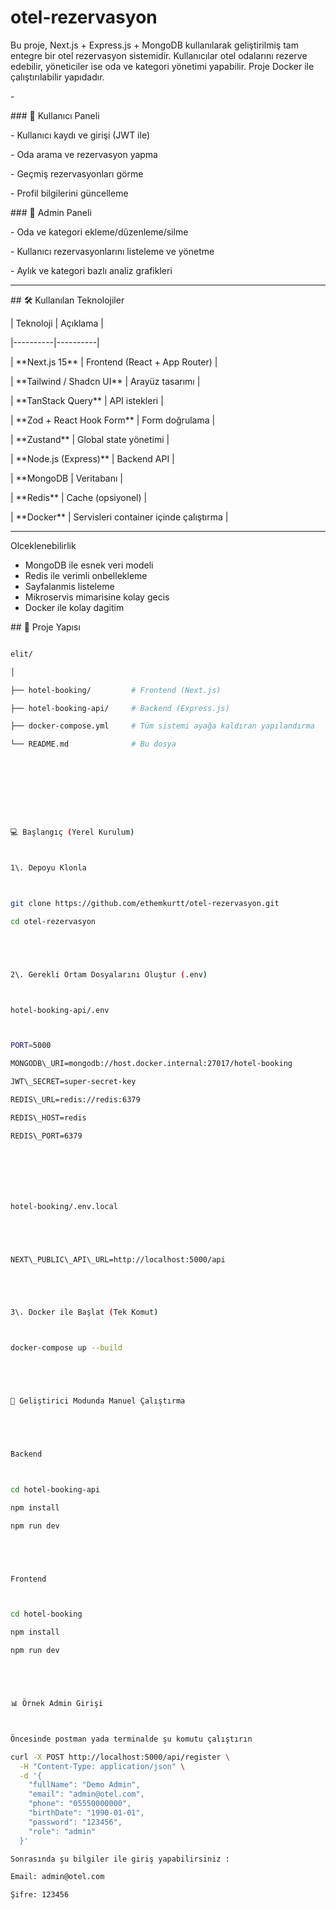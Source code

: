 # otel-rezervasyon





Bu proje, Next.js + Express.js + MongoDB kullanılarak geliştirilmiş tam entegre bir otel rezervasyon sistemidir. Kullanıcılar otel odalarını rezerve edebilir, yöneticiler ise oda ve kategori yönetimi yapabilir. Proje Docker ile çalıştırılabilir yapıdadır.



\-



\### 🎯 Kullanıcı Paneli

\- Kullanıcı kaydı ve girişi (JWT ile)

\- Oda arama ve rezervasyon yapma

\- Geçmiş rezervasyonları görme

\- Profil bilgilerini güncelleme



\### 🔧 Admin Paneli

\- Oda ve kategori ekleme/düzenleme/silme

\- Kullanıcı rezervasyonlarını listeleme ve yönetme

\- Aylık ve kategori bazlı analiz grafikleri



---



\## 🛠️ Kullanılan Teknolojiler



| Teknoloji | Açıklama |

|----------|----------|

| \*\*Next.js 15\*\* | Frontend (React + App Router) |

| \*\*Tailwind / Shadcn UI\*\* | Arayüz tasarımı |

| \*\*TanStack Query\*\* | API istekleri |

| \*\*Zod + React Hook Form\*\* | Form doğrulama |

| \*\*Zustand\*\* | Global state yönetimi |

| \*\*Node.js (Express)\*\* | Backend API |

| \*\*MongoDB  | Veritabanı |

| \*\*Redis\*\* | Cache (opsiyonel) |

| \*\*Docker\*\* | Servisleri container içinde çalıştırma |



---


Olceklenebilirlik

- MongoDB ile esnek veri modeli
- Redis ile verimli onbellekleme
- Sayfalanmis listeleme
- Mikroservis mimarisine kolay gecis
- Docker ile kolay dagitim


\## 📁 Proje Yapısı



```bash

elit/

│

├── hotel-booking/         # Frontend (Next.js)

├── hotel-booking-api/     # Backend (Express.js)

├── docker-compose.yml     # Tüm sistemi ayağa kaldıran yapılandırma

└── README.md              # Bu dosya









💻 Başlangıç (Yerel Kurulum)



1\. Depoyu Klonla



git clone https://github.com/ethemkurtt/otel-rezervasyon.git

cd otel-rezervasyon





2\. Gerekli Ortam Dosyalarını Oluştur (.env)



hotel-booking-api/.env



PORT=5000

MONGODB\_URI=mongodb://host.docker.internal:27017/hotel-booking

JWT\_SECRET=super-secret-key

REDIS\_URL=redis://redis:6379

REDIS\_HOST=redis

REDIS\_PORT=6379







hotel-booking/.env.local





NEXT\_PUBLIC\_API\_URL=http://localhost:5000/api





3\. Docker ile Başlat (Tek Komut)



docker-compose up --build





🧪 Geliştirici Modunda Manuel Çalıştırma





Backend



cd hotel-booking-api

npm install

npm run dev





Frontend



cd hotel-booking

npm install

npm run dev





📊 Örnek Admin Girişi



Öncesinde postman yada terminalde şu komutu çalıştırın 

curl -X POST http://localhost:5000/api/register \
  -H "Content-Type: application/json" \
  -d '{
    "fullName": "Demo Admin",
    "email": "admin@otel.com",
    "phone": "05550000000",
    "birthDate": "1990-01-01",
    "password": "123456",
    "role": "admin"
  }'

Sonrasında şu bilgiler ile giriş yapabilirsiniz : 

Email: admin@otel.com

Şifre: 123456



